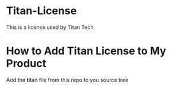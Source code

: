 # Titan-License
This is a license used by Titan Tech

# How to Add Titan License to My Product
Add the titan file from this repo to you source tree
